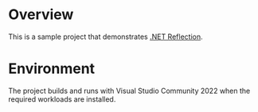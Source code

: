 # Overview
This is a sample project that demonstrates [.NET Reflection](https://learn.microsoft.com/en-us/dotnet/framework/reflection-and-codedom/reflection ".NET Reflection").

# Environment
The project builds and runs with Visual Studio Community 2022 when the required workloads are installed.
